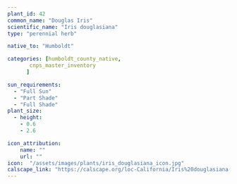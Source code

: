 ```yaml
---
plant_id: 42
common_name: "Douglas Iris"
scientific_name: "Iris douglasiana"
type: "perennial herb"

native_to: "Humboldt"

categories: [humboldt_county_native,
       cnps_master_inventory
      ]

sun_requirements:
  - "Full Sun"
  - "Part Shade"
  - "Full Shade"
plant_size:
  - height: 
    - 0.6
    - 2.6

icon_attribution: 
    name: ""
    url: ""
icon:  "/assets/images/plants/iris_douglasiana_icon.jpg"
calscape_link: "https://calscape.org/loc-California/Iris%20douglasiana(%20)"
---
```


